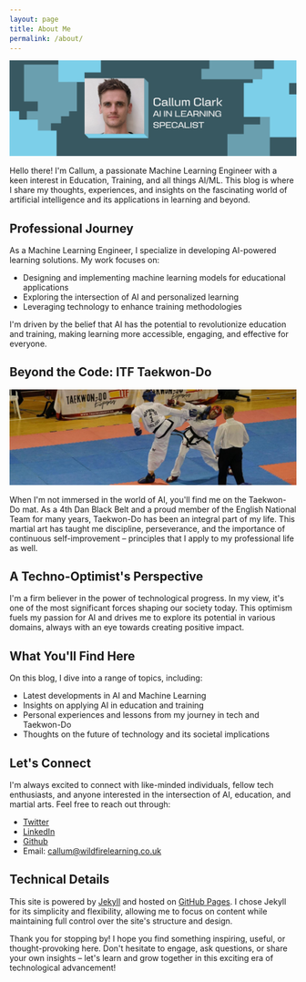 ```yaml
---
layout: page
title: About Me
permalink: /about/
---
```

![Callum headshot](/assets/images/ai_education_banner.png)

Hello there! I'm Callum, a passionate Machine Learning Engineer with a keen interest in Education, Training, and all things AI/ML. This blog is where I share my thoughts, experiences, and insights on the fascinating world of artificial intelligence and its applications in learning and beyond.

## Professional Journey

As a Machine Learning Engineer, I specialize in developing AI-powered learning solutions. My work focuses on:

- Designing and implementing machine learning models for educational applications
- Exploring the intersection of AI and personalized learning
- Leveraging technology to enhance training methodologies

I'm driven by the belief that AI has the potential to revolutionize education and training, making learning more accessible, engaging, and effective for everyone.

## Beyond the Code: ITF Taekwon-Do

![Callum headkicking a german competitor](/assets/images/callum_headkick.jpeg)

When I'm not immersed in the world of AI, you'll find me on the Taekwon-Do mat. As a 4th Dan Black Belt and a proud member of the English National Team for many years, Taekwon-Do has been an integral part of my life. This martial art has taught me discipline, perseverance, and the importance of continuous self-improvement – principles that I apply to my professional life as well.

## A Techno-Optimist's Perspective

I'm a firm believer in the power of technological progress. In my view, it's one of the most significant forces shaping our society today. This optimism fuels my passion for AI and drives me to explore its potential in various domains, always with an eye towards creating positive impact.

## What You'll Find Here

On this blog, I dive into a range of topics, including:

- Latest developments in AI and Machine Learning
- Insights on applying AI in education and training
- Personal experiences and lessons from my journey in tech and Taekwon-Do
- Thoughts on the future of technology and its societal implications

## Let's Connect

I'm always excited to connect with like-minded individuals, fellow tech enthusiasts, and anyone interested in the intersection of AI, education, and martial arts. Feel free to reach out through:

- [Twitter](https://twitter.com/CallumMacClark)
- [LinkedIn](https://www.linkedin.com/in/callum-macclark/)
- [Github](https://github.com/callum-wildfire)
- Email: [callum@wildfirelearning.co.uk](mailto:callum@wildfirelearning.co.uk)

## Technical Details

This site is powered by [Jekyll](https://jekyllrb.com/) and hosted on [GitHub Pages](https://pages.github.com/). I chose Jekyll for its simplicity and flexibility, allowing me to focus on content while maintaining full control over the site's structure and design.

Thank you for stopping by! I hope you find something inspiring, useful, or thought-provoking here. Don't hesitate to engage, ask questions, or share your own insights – let's learn and grow together in this exciting era of technological advancement!
